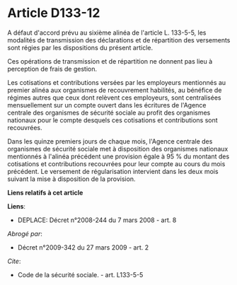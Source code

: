 # Article D133-12

A défaut d'accord prévu au sixième alinéa de l'article L. 133-5-5, les modalités de transmission des déclarations et de
répartition des versements sont régies par les dispositions du présent article.

Ces opérations de transmission et de répartition ne donnent pas lieu à perception de frais de gestion.

Les cotisations et contributions versées par les employeurs mentionnés au premier alinéa aux organismes de recouvrement
habilités, au bénéfice de régimes autres que ceux dont relèvent ces employeurs, sont centralisées mensuellement sur un compte
ouvert dans les écritures de l'Agence centrale des organismes de sécurité sociale au profit des organismes nationaux pour le
compte desquels ces cotisations et contributions sont recouvrées.

Dans les quinze premiers jours de chaque mois, l'Agence centrale des organismes de sécurité sociale met à disposition des
organismes nationaux mentionnés à l'alinéa précédent une provision égale à 95 % du montant des cotisations et contributions
recouvrées pour leur compte au cours du mois précédent. Le versement de régularisation intervient dans les deux mois suivant
la mise à disposition de la provision.

**Liens relatifs à cet article**

**Liens**:

  - DEPLACE: Décret n°2008-244 du 7 mars 2008 - art. 8

_Abrogé par_:

  - Décret n°2009-342 du 27 mars 2009 - art. 2

_Cite_:

  - Code de la sécurité sociale. - art. L133-5-5
